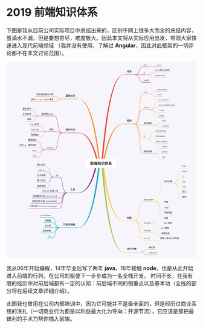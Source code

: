 # 2019 前端知识体系

下图是我从目前公司实际项目中总结出来的，区别于网上很多大而全的总结内容，虽滴水不漏，但是要想穷尽，难度极大。因此本文将从实际应用出发，带领大家快速进入现代前端领域
（我并没有使用、了解过 **Angular**，因此对此框架的一切评论都不在本文讨论范围）。

![node framework](../public/img/frontend_knowledge.jpg)

我从06年开始编程，14年毕业后写了两年 **java**，16年接触 **node**，也是从此开始进入前端的行列，在公司的驱使下一步步成为一名全栈开发。
时间不长，在我有限的经历中对前后端都有一定的认知：前后端不同的侧重点以及基本功（全栈的部分将在后续文章详细介绍）。

此图我也曾用在公司内部培训中，因为它可能并不是最全面的，但是经历过商业系统的洗礼（一切商业行为都是以利益最大化为导向：开源节流），它应该是那把最锋利的手术刀帮你插入前端。

